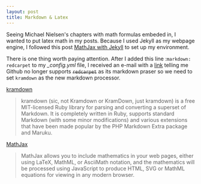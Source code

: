```yaml
---
layout: post
title: Markdown & Latex
---
```


Seeing Michael Nielsen's chapters with math formulas embeded in, I wanted to put latex math in my posts. Because I used Jekyll as my webpage engine, I followed this post [MathJax with Jekyll](http://www.gastonsanchez.com/visually-enforced/opinion/2014/02/16/Mathjax-with-jekyll/) to set up my environment.

There is one thing worth paying attention. After I added this line :`markdown: redcarpet` to my *_config.yml* file, I received an e-mail with a [link](https://help.github.com/articles/updating-your-markdown-processor-to-kramdown/) telling me Github no longer supports ~~`redcarpet`~~ as its markdown praser so we need to set `kramdown` as the new markdown processor.


[kramdown](https://kramdown.gettalong.org/)

>kramdown (sic, not Kramdown or KramDown, just kramdown) is a free MIT-licensed Ruby library for parsing and converting a superset of Markdown. It is completely written in Ruby, supports standard Markdown (with some minor modifications) and various extensions that have been made popular by the PHP Markdown Extra package and Maruku.

[MathJax](http://docs.mathjax.org/en/latest/start.html)

>MathJax allows you to include mathematics in your web pages, either using LaTeX, MathML, or AsciiMath notation, and the mathematics will be processed using JavaScript to produce HTML, SVG or MathML equations for viewing in any modern browser.
